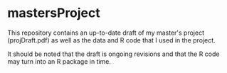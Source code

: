 # mastersProject

This repository contains an up-to-date draft of my master's project (projDraft.pdf) as well as the data and R code that I used in the project.

It should be noted that the draft is ongoing revisions and that the R code may turn into an R package in time.
